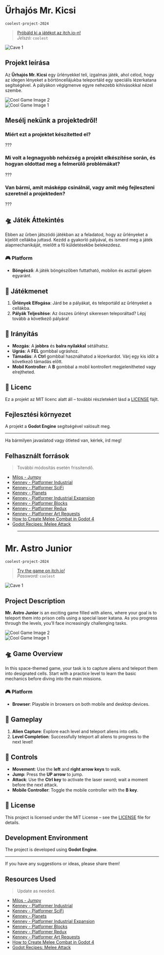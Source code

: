 # Űrhajós Mr. Kicsi
`coolest-project-2024`

> [Próbáld ki a játékot az itch.io-n!](https://milosfarkas.itch.io/urhajos-mr-kicsi)  
> *Jelszó:* `coolest`

![Cave 1](images/cave1.png)

## Projekt leírása

Az **Űrhajós Mr. Kicsi** egy űrlényekkel teli, izgalmas játék, ahol célod, hogy az idegen lényeket a börtöncellájukba teleportáld egy speciális lézerkatana segítségével. A pályákon végigmenve egyre nehezebb kihívásokkal nézel szembe.

![Cool Game Image 2](images/cool2.jpg)  
![Cool Game Image 1](images/cool1.jpg)

## Mesélj nekünk a projektedről!

### Miért ezt a projektet készítetted el?
???

### Mi volt a legnagyobb nehézség a projekt elkészítése során, és hogyan oldottad meg a felmerülő problémákat?
???

### Van bármi, amit másképp csinálnál, vagy amit még fejleszteni szeretnél a projekteden?
???

## 🛸 Játék Áttekintés

Ebben az űrben játszódó játékban az a feladatod, hogy az űrlényeket a kijelölt cellákba juttasd. Kezdd a gyakorló pályával, és ismerd meg a játék alapmechanikáját, mielőtt a fő küldetésekbe belekezdesz.

### 🎮 Platform

- **Böngésző**: A játék böngészőben futtatható, mobilon és asztali gépen egyaránt.

## 🎯 Játékmenet

1. **Űrlények Elfogása**: Járd be a pályákat, és teleportáld az űrlényeket a cellákba.
2. **Pályák Teljesítése**: Az összes űrlényt sikeresen teleporáltad? Lépj tovább a következő pályára!

## 🔧 Irányítás

- **Mozgás**: A **jobbra** és **balra nyilakkal** sétálhatsz.
- **Ugrás**: A **FEL** gombbal ugráshoz.
- **Támadás**: A **Ctrl** gombbal használhatod a lézerkardot. Várj egy kis időt a következő támadás előtt.
- **Mobil Kontroller**: A **B** gombbal a mobil kontrollert megjelenítheted vagy elrejtheted.

## 📜 Licenc

Ez a projekt az MIT licenc alatt áll – további részletekért lásd a [LICENSE](LICENSE) fájlt.

## Fejlesztési környezet

A projekt a **Godot Engine** segítségével valósult meg.

---

Ha bármilyen javaslatod vagy ötleted van, kérlek, írd meg!

## Felhasznált források

> További módosítás esetén frissítendő.

- [Milos - Jumpy](https://github.com/milosfarkas/godot-jumpy)
- [Kenney - Platformer Industrial](https://kenney.nl/assets/platformer-pack-industrial)
- [Kenney - Platformer SciFi](https://kenney.nl/assets/ui-pack-sci-fi)
- [Kenney - Planets](https://kenney.nl/assets/planets)
- [Kenney - Platformer Industrial Expansion](https://kenney.nl/assets/pixel-platformer-industrial-expansion)
- [Kenney - Platformer Blocks](https://kenney.nl/assets/pixel-platformer-blocks)
- [Kenney - Platformer Redux](https://kenney.nl/assets/platformer-pack-redux)
- [Kenney - Platformer Art Requests](https://kenney.nl/assets/platformer-art-requests)
- [How to Create Melee Combat in Godot 4](https://www.youtube.com/watch?v=kPSyUEQds6M&ab_channel=MakerTech)
- [Godot Recipes: Melee Attack](https://www.youtube.com/watch?v=AaJopFFkmNo)

> ---
# Mr. Astro Junior
`coolest-project-2024`

> [Try the game on itch.io!](https://milosfarkas.itch.io/urhajos-mr-kicsi)  
> *Password:* `coolest`

![Cave 1](images/cave1.png)

## Project Description

**Mr. Astro Junior** is an exciting game filled with aliens, where your goal is to teleport them into prison cells using a special laser katana. As you progress through the levels, you’ll face increasingly challenging tasks.

![Cool Game Image 2](images/cool2.jpg)  
![Cool Game Image 1](images/cool1.jpg)

## 🛸 Game Overview

In this space-themed game, your task is to capture aliens and teleport them into designated cells. Start with a practice level to learn the basic mechanics before diving into the main missions.

### 🎮 Platform

- **Browser**: Playable in browsers on both mobile and desktop devices.

## 🎯 Gameplay

1. **Alien Capture**: Explore each level and teleport aliens into cells.
2. **Level Completion**: Successfully teleport all aliens to progress to the next level!

## 🔧 Controls

- **Movement**: Use the **left** and **right arrow keys** to walk.
- **Jump**: Press the **UP arrow** to jump.
- **Attack**: Use the **Ctrl key** to activate the laser sword; wait a moment before the next attack.
- **Mobile Controller**: Toggle the mobile controller with the **B key**.

## 📜 License

This project is licensed under the MIT License – see the [LICENSE](LICENSE) file for details.

## Development Environment

The project is developed using **Godot Engine**.

---

If you have any suggestions or ideas, please share them!

## Resources Used

> Update as needed.

- [Milos - Jumpy](https://github.com/milosfarkas/godot-jumpy)
- [Kenney - Platformer Industrial](https://kenney.nl/assets/platformer-pack-industrial)
- [Kenney - Platformer SciFi](https://kenney.nl/assets/ui-pack-sci-fi)
- [Kenney - Planets](https://kenney.nl/assets/planets)
- [Kenney - Platformer Industrial Expansion](https://kenney.nl/assets/pixel-platformer-industrial-expansion)
- [Kenney - Platformer Blocks](https://kenney.nl/assets/pixel-platformer-blocks)
- [Kenney - Platformer Redux](https://kenney.nl/assets/platformer-pack-redux)
- [Kenney - Platformer Art Requests](https://kenney.nl/assets/platformer-art-requests)
- [How to Create Melee Combat in Godot 4](https://www.youtube.com/watch?v=kPSyUEQds6M&ab_channel=MakerTech)
- [Godot Recipes: Melee Attack](https://www.youtube.com/watch?v=AaJopFFkmNo)
